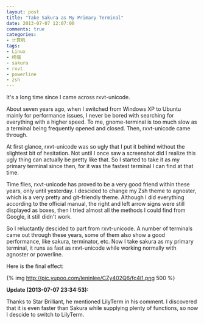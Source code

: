```yaml
---
layout: post
title: "Take Sakura as My Primary Terminal"
date: 2013-07-07 12:07:00
comments: true
categories:
- 计算机
tags:
- Linux
- 终端
- sakura
- rxvt
- powerline
- zsh
---
```

It's a long time since I came across rxvt-unicode. 

About seven years ago, when I switched from Windows XP to Ubuntu mainly for performance issues, I never be bored with searching for everything with a higher speed. To me, gnome-terminal is too much slow as a terminal being frequently opened and closed. Then, rxvt-unicode came through.

At first glance, rxvt-unicode was so ugly that I put it behind without the slightest bit of hesitation. Not until I once saw a screenshot did I realize this ugly thing can actually be pretty like that. So I started to take it as my primary terminal since then, for it was the fastest terminal I can find at that time.

Time flies, rxvt-unicode has proved to be a very good friend within these years, only until yesterday. I descided to change my Zsh theme to agnoster, which is a very pretty and git-friendly theme. Although I did everything according to the official manual, the right and left arrow signs were still displayed as boxes, then I tried almost all the methods I could find from Google, it still didn't work.

So I reluctantly descided to part from rxvt-unicode. A number of terminals came out through these years, some of them also show a good performance, like sakura, terminator, etc. Now I take sakura as my primary terminal, it runs as fast as rxvt-unicode while working normally with agnoster or powerline.

Here is the final effect:

{% img http://pic.yupoo.com/leninlee/CZy402Q6/fc4i1.png 500 %}

**Update (2013-07-07 23:34:53):**

Thanks to Star Brilliant, he mentioned LilyTerm in his comment. I discovered that it is even faster than Sakura while supplying plenty of functions, so now I descide to switch to LilyTerm.
